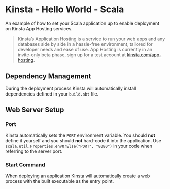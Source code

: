 # Kinsta - Hello World - Scala
An example of how to set your Scala application up to enable deployment on Kinsta App Hosting services.

> Kinsta’s Application Hosting is a service to run your web apps and any databases side by side in a hassle-free 
environment, tailored for developer needs and ease of use. App Hosting is currently in an invite-only beta phase, 
sign up for a test account at [kinsta.com/app-hosting](https://kinsta.com/app-hosting).

## Dependency Management
During the deployment process Kinsta will automatically install dependencies defined in your `build.sbt` file.

## Web Server Setup

### Port
Kinsta automatically sets the `PORT` environment variable. You should **not** define it yourself and you should 
**not** hard-code it into the application. Use `scala.util.Properties.envOrElse("PORT", "8080")` in your code when referring to the server port. 

### Start Command
When deploying an application Kinsta will automatically create a web process with the built executable as the entry point.
